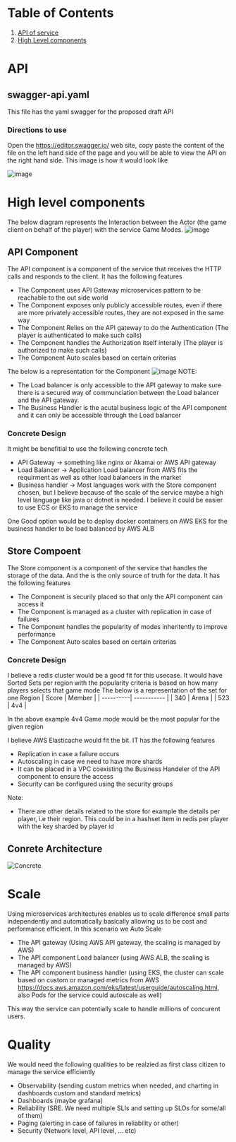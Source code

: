 # Table of Contents
1. [API of service](#API)
2. [High Level components](#high-level-components)



# API
## swagger-api.yaml
This file has the yaml swagger for the proposed draft API
### Directions to use
Open the https://editor.swagger.io/ web site, copy paste the content of the file on the left hand side of the page and you will be able to view the API on the right hand side. This image is how it would look like

![image](https://user-images.githubusercontent.com/10727531/224495010-722282b5-17a3-4700-853c-85904be0e788.png)

# High level components
The below diagram represents the Interaction between the Actor (the game client on behalf of the player) with the service Game Modes.
![image](https://user-images.githubusercontent.com/10727531/224495359-ec915a33-0d12-417a-a5f0-25ec80b5941c.png)

## API Component
The API component is a component of the service that receives the HTTP calls and responds to the client. It has the following features
- The Component uses API Gateway microservices pattern to be reachable to the out side world
- The Component exposes only publicly accessible routes, even if there are more privately accessible routes, they are not exposed in the same way
- The Component Relies on the API gateway to do the Authentication  (The player is authenticated to make such calls)
- The Component handles the Authorization itself interally (The player is authorized to make such calls)
- The Component Auto scales based on certain criterias

The below is a representation for the Component
![image](https://user-images.githubusercontent.com/10727531/224495773-5906b5ec-4e3a-48d8-95fd-cade67a296f8.png)
NOTE:
- The Load balancer is only accessible to the API gateway to make sure there is a secured way of communciation between the Load balancer and the API gateway.
- The Business Handler is the acutal business logic of the API component and it can only be accessible through the Load balancer

### Concrete Design
It might be benefitial to use the following concrete tech
- API Gateway -> something like nginx or Akamai or AWS API gateway
- Load Balancer -> Application Load balancer from AWS fits the requirment as well as other load balancers in the market
- Business handler -> Most languages work with the Store component chosen, but I believe because of the scale of the service maybe a high level language like java or dotnet is needed. I believe it could be easier to use ECS or EKS to manage the service

One Good option would be to deploy docker containers on AWS EKS for the business handler to be load balanced by AWS ALB

## Store Compoent
The Store component is a component of the service that handles the storage of the data. And the is the only source of truth for the data. It has the following features
- The Component is securily placed so that only the API component can access it
- The Component is managed as a cluster with replication in case of failures
- The Component handles the popularity of modes inheritently to improve performance
- The Component Auto scales based on certain criterias

### Concrete Design
I believe a redis cluster would be a good fit for this usecase. 
It would have Sorted Sets per region with the popularity criteria is based on how many players selects that game mode
The below is a representation of the set for one Region
| Score     | Member      |
| ----------| ----------- |
| 340       | Arena       |
| 523       | 4v4         |

In the above example 4v4 Game mode would be the most popular for the given region

I believe AWS Elasticache would fit the bit. IT has the following features
- Replication in case a failure occurs
- Autoscaling in case we need to have more shards
- It can be placed in a VPC coexisting the Business Handeler of the API component to ensure the access
- Security can be configured using the security groups

Note:
- There are other details related to the store for example the details per player, i.e their region. This could be in a hashset item in redis per player with the key sharded by player id

## Conrete Architecture
![Concrete](https://user-images.githubusercontent.com/10727531/224496978-ae6ccc1c-8291-403d-b3b1-a5cd29862b9e.jpg)

# Scale
Using microservices architectures enables us to scale difference small parts independently and automatically basically allowing us to be cost and performance efficient. 
In this scenario we Auto Scale 
- The API gateway (Using AWS API gateway, the scaling is managed by AWS)
- The API component Load balancer (using AWS ALB, the scaling is managed by AWS)
- The API component business handler (using EKS, the cluster can scale based on custom or managed metrics from AWS https://docs.aws.amazon.com/eks/latest/userguide/autoscaling.html, also Pods for the service could autoscale as well)

This way the service can potentially scale to handle millions of concurent users.

# Quality
We would need the following qualities to be realzied as first class citizen to manage the service efficiently
- Observability (sending custom metrics when needed, and charting in dashboards custom and standard metrics)
- Dashboards (maybe grafana)
- Reliability (SRE. We need multiple SLIs and setting up SLOs for some/all of them)
- Paging (alerting in case of failures in reliability or other)
- Security (Network level, API level, ... etc)

